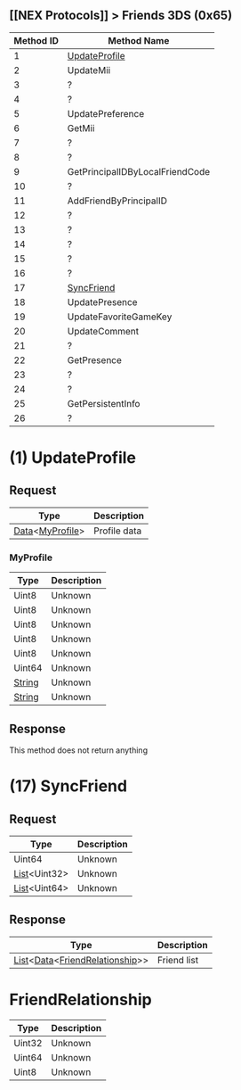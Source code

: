 ## [[NEX Protocols]] > Friends 3DS (0x65)

| Method ID | Method Name |
| --- | --- |
| 1 | [UpdateProfile](#1-updateprofile) |
| 2 | UpdateMii |
| 3 | ? |
| 4 | ? |
| 5 | UpdatePreference |
| 6 | GetMii |
| 7 | ? |
| 8 | ? |
| 9 | GetPrincipalIDByLocalFriendCode |
| 10 | ? |
| 11 | AddFriendByPrincipalID |
| 12 | ? |
| 13 | ? |
| 14 | ? |
| 15 | ? |
| 16 | ? |
| 17 | [SyncFriend](#17-syncfriend) |
| 18 | UpdatePresence |
| 19 | UpdateFavoriteGameKey  |
| 20 | UpdateComment |
| 21 | ? |
| 22 | GetPresence |
| 23 | ? |
| 24 | ? |
| 25 | GetPersistentInfo |
| 26 | ? |

# (1) UpdateProfile
## Request
| Type | Description |
| --- | --- |
| [Data]&lt;[MyProfile](#myprofile)&gt; | Profile data |

### MyProfile
| Type | Description |
| --- | --- |
| Uint8 | Unknown |
| Uint8 | Unknown |
| Uint8 | Unknown |
| Uint8 | Unknown |
| Uint8 | Unknown |
| Uint64 | Unknown |
| [String] | Unknown |
| [String] | Unknown |

## Response
This method does not return anything

[String]: NEX-Common-Types#string
[List]: NEX-Common-Types#list
[Data]: NEX-Common-Types#any-data-holder

# (17) SyncFriend
## Request
| Type | Description |
| --- | --- |
| Uint64 | Unknown |
| [List]&lt;Uint32&gt; | Unknown |
| [List]&lt;Uint64&gt; | Unknown |

## Response
| Type | Description |
| --- | --- |
| [List]&lt;[Data]&lt;[FriendRelationship](#friendrelationship)&gt;&gt; | Friend list |

# FriendRelationship
| Type | Description |
| --- | --- |
| Uint32 | Unknown |
| Uint64 | Unknown |
| Uint8 | Unknown |